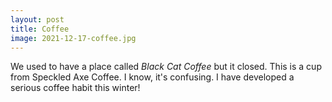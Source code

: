 ```yaml
---
layout: post
title: Coffee
image: 2021-12-17-coffee.jpg
---
```


We used to have a place called _Black Cat Coffee_ but it closed. This is a cup
from Speckled Axe Coffee. I know, it's confusing. I have developed a serious
coffee habit this winter!
